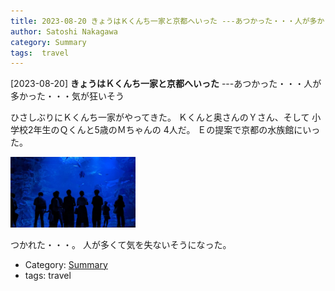 ```yaml
---
title: 2023-08-20 きょうはＫくんち一家と京都へいった ---あつかった・・・人が多かった・・・気が狂いそう
author: Satoshi Nakagawa
category: Summary
tags:  travel
---
```


[2023-08-20] **きょうはＫくんち一家と京都へいった**  ---あつかった・・・人が多かった・・・気が狂いそう

 ひさしぶりにＫくんち一家がやってきた。
Ｋくんと奥さんのＹさん、そして
小学校2年生のＱくんと5歳のＭちゃんの
4人だ。
Ｅの提案で京都の水族館にいった。

<a href="/pict/2023-08-20-kyoto-5-pub.jpg">
<img src="/pict/2023-08-20-kyoto-5-pub.jpg" alt="" width="200"/></a>

 つかれた・・・。
人が多くて気を失ないそうになった。

- Category: [Summary](https://merapano.github.io/categories.html#Summary)
- tags:  travel
